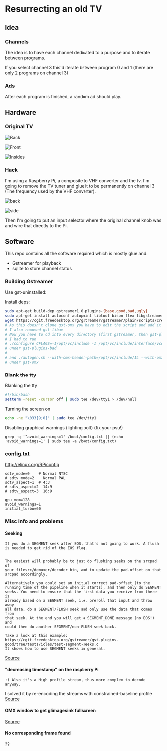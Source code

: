 # Resurrecting an old TV

## Idea

### Channels

The idea is to have each channel dedicated to a purpose and to iterate between programs.

If you select channel 3 this'd iterate between program 0 and 1 (there are only 2 programs on channel 3)

### Ads

After each program is finished, a random ad should play.

## Hardware

### Original TV

![Back](/images/back.jpg)

![Front](/images/front.jpg)

![Insides](/images/insides.jpg)

### Hack

I'm using a Raspberry Pi, a composite to VHF converter and the tv.
I'm going to remove the TV tuner and glue it to be permanently on channel 3 (The frequency used by the VHF converter).

![back](/images/selector-back.jpg)

![side](/images/selector-side.jpg)

Then I'm going to put an input selector where the original channel knob was and wire that directly to the Pi.

## Software

This repo contains all the software required which is mostly glue and:

* Gstreamer for playback
* sqlite to store channel status

### Building Gstreamer

Use gst-uninstalled:

Install deps:

```bash
sudo apt-get build-dep gstreamer1.0-plugins-{base,good,bad,ugly}
sudo apt-get install autoconf autopoint libtool bison flex libgstreamer1.0-dev yasm liborc-0.4-dev libx264-dev git-core libegl1-mesa-dev libgles2-mesa-dev python-gi-dev python-dev python3-dev
wget https://cgit.freedesktop.org/gstreamer/gstreamer/plain/scripts/create-uninstalled-setup.sh
# As this doesn't clone gst-omx you have to edit the script and add it yourself
# I also removed gst-libav
# Now you have to cd into every directory (first gstreamer, then gst-plugins-base, then the rest) and run ./autoconf.sh && make -j5
# I had to run 
# ./configure CFLAGS=-I/opt/vc/include -I /opt/vc/include/interface/vcos/pthreads -I /opt/vc/include/interface/vmcs_host/linux/ LDFLAGS=-L/opt/vc/lib --disable-gtk-doc --disable-opengl --enable-gles2 --enable-egl --disable-glx --disable-x11 --disable-wayland --enable-dispmanx --with-gles2-module-name=/opt/vc/lib/libGLESv2.so --with-egl-module-name=/opt/vc/lib/libEGL.so
# under gst-plugins-bad
#
# and ./autogen.sh --with-omx-header-path=/opt/vc/include/IL --with-omx-target=rpi
# under gst-omx
```


### Blank the tty

Blanking the tty

```bash
#!/bin/bash
setterm -reset -cursor off | sudo tee /dev/tty1 > /dev/null
```

Turning the screen on
```bash
echo -ne "\033[9;0]" | sudo tee /dev/tty1
```

Disabling graphical warnings (lighting bolt) (fix your psu!)

```
grep -q '^avoid_warnings=1' /boot/config.txt || (echo 'avoid_warnings=1' | sudo tee -a /boot/config.txt)
```


### config.txt

http://elinux.org/RPiconfig

```
sdtv_mode=0    # Normal NTSC
# sdtv_mode=2    Normal PAL
sdtv_aspect=1  # 4:3
# sdtv_aspect=2  14:9
# sdtv_aspect=3  16:9

gpu_mem=128
avoid_warnings=1
initial_turbo=60
```


### Misc info and problems

#### Seeking

```
If you do a SEGMENT seek after EOS, that's not going to work. A flush 
is needed to get rid of the EOS flag. 


The easiest will probably be to just do flushing seeks on the srcpad of 
your filesrc/demuxer/decoder bin, and to update the pad-offset on that 
srcpad accordingly. 

Alternatively you could set an initial correct pad-offset (to the 
running time of the pipeline when it starts), and then only do SEGMENT 
seeks. You need to ensure that the first data you receive from there is 
already based on a SEGMENT seek, i.e. preroll that input and throw away 
all data, do a SEGMENT/FLUSH seek and only use the data that comes from 
that seek. At the end you will get a SEGMENT_DONE message (no EOS!) and 
could then do another SEGMENT/non-FLUSH seek back. 

Take a look at this example: 
https://cgit.freedesktop.org/gstreamer/gst-plugins-good/tree/tests/icles/test-segment-seeks.c
It shows how to use SEGMENT seeks in general. 
```

[Source](http://gstreamer-devel.966125.n4.nabble.com/seek-event-in-a-pipeline-with-multiple-source-bins-td4678239.html)

#### "decreasing timestamp" on the raspberry Pi

```
:) Also it's a High profile stream, thus more complex to decode anyway.
```
I solved it by re-encoding the streams with constrained-baseline profile
[Source](https://lists.freedesktop.org/archives/gstreamer-bugs/2013-October/112257.html)

#### OMX window to get glimagesink fullscreen

[Source](https://github.com/stuaxo/gstreamer-dispmanx-demo)

#### No corresponding frame found

??
